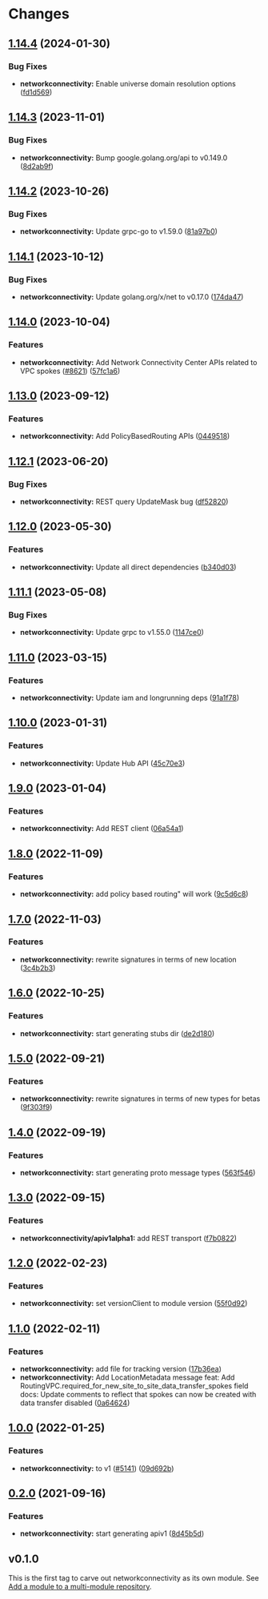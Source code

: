 # Changes

## [1.14.4](https://github.com/googleapis/google-cloud-go/compare/networkconnectivity/v1.14.3...networkconnectivity/v1.14.4) (2024-01-30)


### Bug Fixes

* **networkconnectivity:** Enable universe domain resolution options ([fd1d569](https://github.com/googleapis/google-cloud-go/commit/fd1d56930fa8a747be35a224611f4797b8aeb698))

## [1.14.3](https://github.com/googleapis/google-cloud-go/compare/networkconnectivity/v1.14.2...networkconnectivity/v1.14.3) (2023-11-01)


### Bug Fixes

* **networkconnectivity:** Bump google.golang.org/api to v0.149.0 ([8d2ab9f](https://github.com/googleapis/google-cloud-go/commit/8d2ab9f320a86c1c0fab90513fc05861561d0880))

## [1.14.2](https://github.com/googleapis/google-cloud-go/compare/networkconnectivity/v1.14.1...networkconnectivity/v1.14.2) (2023-10-26)


### Bug Fixes

* **networkconnectivity:** Update grpc-go to v1.59.0 ([81a97b0](https://github.com/googleapis/google-cloud-go/commit/81a97b06cb28b25432e4ece595c55a9857e960b7))

## [1.14.1](https://github.com/googleapis/google-cloud-go/compare/networkconnectivity/v1.14.0...networkconnectivity/v1.14.1) (2023-10-12)


### Bug Fixes

* **networkconnectivity:** Update golang.org/x/net to v0.17.0 ([174da47](https://github.com/googleapis/google-cloud-go/commit/174da47254fefb12921bbfc65b7829a453af6f5d))

## [1.14.0](https://github.com/googleapis/google-cloud-go/compare/networkconnectivity/v1.13.0...networkconnectivity/v1.14.0) (2023-10-04)


### Features

* **networkconnectivity:** Add Network Connectivity Center APIs related to VPC spokes ([#8621](https://github.com/googleapis/google-cloud-go/issues/8621)) ([57fc1a6](https://github.com/googleapis/google-cloud-go/commit/57fc1a6de326456eb68ef25f7a305df6636ed386))

## [1.13.0](https://github.com/googleapis/google-cloud-go/compare/networkconnectivity/v1.12.1...networkconnectivity/v1.13.0) (2023-09-12)


### Features

* **networkconnectivity:** Add PolicyBasedRouting APIs ([0449518](https://github.com/googleapis/google-cloud-go/commit/0449518f8396cc0280c0f3303c103edcee34016b))

## [1.12.1](https://github.com/googleapis/google-cloud-go/compare/networkconnectivity/v1.12.0...networkconnectivity/v1.12.1) (2023-06-20)


### Bug Fixes

* **networkconnectivity:** REST query UpdateMask bug ([df52820](https://github.com/googleapis/google-cloud-go/commit/df52820b0e7721954809a8aa8700b93c5662dc9b))

## [1.12.0](https://github.com/googleapis/google-cloud-go/compare/networkconnectivity/v1.11.1...networkconnectivity/v1.12.0) (2023-05-30)


### Features

* **networkconnectivity:** Update all direct dependencies ([b340d03](https://github.com/googleapis/google-cloud-go/commit/b340d030f2b52a4ce48846ce63984b28583abde6))

## [1.11.1](https://github.com/googleapis/google-cloud-go/compare/networkconnectivity/v1.11.0...networkconnectivity/v1.11.1) (2023-05-08)


### Bug Fixes

* **networkconnectivity:** Update grpc to v1.55.0 ([1147ce0](https://github.com/googleapis/google-cloud-go/commit/1147ce02a990276ca4f8ab7a1ab65c14da4450ef))

## [1.11.0](https://github.com/googleapis/google-cloud-go/compare/networkconnectivity/v1.10.0...networkconnectivity/v1.11.0) (2023-03-15)


### Features

* **networkconnectivity:** Update iam and longrunning deps ([91a1f78](https://github.com/googleapis/google-cloud-go/commit/91a1f784a109da70f63b96414bba8a9b4254cddd))

## [1.10.0](https://github.com/googleapis/google-cloud-go/compare/networkconnectivity/v1.9.0...networkconnectivity/v1.10.0) (2023-01-31)


### Features

* **networkconnectivity:** Update Hub API ([45c70e3](https://github.com/googleapis/google-cloud-go/commit/45c70e31e12ae5bb9ad9644648eb154ff5c033df))

## [1.9.0](https://github.com/googleapis/google-cloud-go/compare/networkconnectivity/v1.8.0...networkconnectivity/v1.9.0) (2023-01-04)


### Features

* **networkconnectivity:** Add REST client ([06a54a1](https://github.com/googleapis/google-cloud-go/commit/06a54a16a5866cce966547c51e203b9e09a25bc0))

## [1.8.0](https://github.com/googleapis/google-cloud-go/compare/networkconnectivity/v1.7.0...networkconnectivity/v1.8.0) (2022-11-09)


### Features

* **networkconnectivity:** add policy based routing" will work ([9c5d6c8](https://github.com/googleapis/google-cloud-go/commit/9c5d6c857b9deece4663d37fc6c834fd758b98ca))

## [1.7.0](https://github.com/googleapis/google-cloud-go/compare/networkconnectivity/v1.6.0...networkconnectivity/v1.7.0) (2022-11-03)


### Features

* **networkconnectivity:** rewrite signatures in terms of new location ([3c4b2b3](https://github.com/googleapis/google-cloud-go/commit/3c4b2b34565795537aac1661e6af2442437e34ad))

## [1.6.0](https://github.com/googleapis/google-cloud-go/compare/networkconnectivity/v1.5.0...networkconnectivity/v1.6.0) (2022-10-25)


### Features

* **networkconnectivity:** start generating stubs dir ([de2d180](https://github.com/googleapis/google-cloud-go/commit/de2d18066dc613b72f6f8db93ca60146dabcfdcc))

## [1.5.0](https://github.com/googleapis/google-cloud-go/compare/networkconnectivity/v1.4.0...networkconnectivity/v1.5.0) (2022-09-21)


### Features

* **networkconnectivity:** rewrite signatures in terms of new types for betas ([9f303f9](https://github.com/googleapis/google-cloud-go/commit/9f303f9efc2e919a9a6bd828f3cdb1fcb3b8b390))

## [1.4.0](https://github.com/googleapis/google-cloud-go/compare/networkconnectivity/v1.3.0...networkconnectivity/v1.4.0) (2022-09-19)


### Features

* **networkconnectivity:** start generating proto message types ([563f546](https://github.com/googleapis/google-cloud-go/commit/563f546262e68102644db64134d1071fc8caa383))

## [1.3.0](https://github.com/googleapis/google-cloud-go/compare/networkconnectivity/v1.2.0...networkconnectivity/v1.3.0) (2022-09-15)


### Features

* **networkconnectivity/apiv1alpha1:** add REST transport ([f7b0822](https://github.com/googleapis/google-cloud-go/commit/f7b082212b1e46ff2f4126b52d49618785c2e8ca))

## [1.2.0](https://github.com/googleapis/google-cloud-go/compare/networkconnectivity/v1.1.0...networkconnectivity/v1.2.0) (2022-02-23)


### Features

* **networkconnectivity:** set versionClient to module version ([55f0d92](https://github.com/googleapis/google-cloud-go/commit/55f0d92bf112f14b024b4ab0076c9875a17423c9))

## [1.1.0](https://github.com/googleapis/google-cloud-go/compare/networkconnectivity/v1.0.0...networkconnectivity/v1.1.0) (2022-02-11)


### Features

* **networkconnectivity:** add file for tracking version ([17b36ea](https://github.com/googleapis/google-cloud-go/commit/17b36ead42a96b1a01105122074e65164357519e))
* **networkconnectivity:** Add LocationMetadata message feat: Add RoutingVPC.required_for_new_site_to_site_data_transfer_spokes field docs: Update comments to reflect that spokes can now be created with data transfer disabled ([0a64624](https://github.com/googleapis/google-cloud-go/commit/0a646248a89b50d19d30f1b19bbe9d27c7d8caf5))

## [1.0.0](https://www.github.com/googleapis/google-cloud-go/compare/networkconnectivity/v0.2.0...networkconnectivity/v1.0.0) (2022-01-25)


### Features

* **networkconnectivity:** to v1 ([#5141](https://www.github.com/googleapis/google-cloud-go/issues/5141)) ([09d692b](https://www.github.com/googleapis/google-cloud-go/commit/09d692bf0f30f6d0aa282e2ad9bc6923f51c31fa))

## [0.2.0](https://www.github.com/googleapis/google-cloud-go/compare/networkconnectivity/v0.1.0...networkconnectivity/v0.2.0) (2021-09-16)

### Features

* **networkconnectivity:** start generating apiv1 ([8d45b5d](https://www.github.com/googleapis/google-cloud-go/commit/8d45b5d802b5da2e82f9f8fbe00c01b0c54a6b33))

## v0.1.0

This is the first tag to carve out networkconnectivity as its own module. See
[Add a module to a multi-module repository](https://github.com/golang/go/wiki/Modules#is-it-possible-to-add-a-module-to-a-multi-module-repository).

